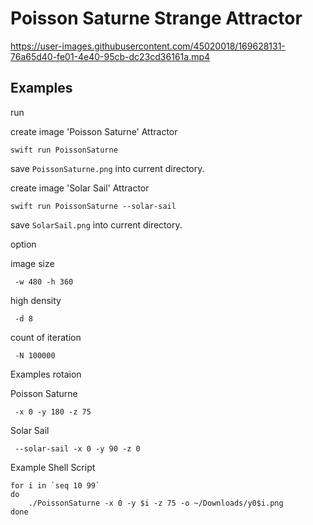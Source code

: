# Poisson Saturne Strange Attractor

https://user-images.githubusercontent.com/45020018/169628131-76a65d40-fe01-4e40-95cb-dc23cd36161a.mp4

## Examples
run

create image 'Poisson Saturne' Attractor
```
swift run PoissonSaturne
```
save `PoissonSaturne.png` into current directory.

create image 'Solar Sail' Attractor
```
swift run PoissonSaturne --solar-sail
```
save `SolarSail.png` into current directory.

option

image size
```
 -w 480 -h 360
```

high density
```
 -d 8
```

count of iteration
```
 -N 100000
```

Examples rotaion

Poisson Saturne
```
 -x 0 -y 180 -z 75
```
Solar Sail
```
 --solar-sail -x 0 -y 90 -z 0
```

Example Shell Script
```
for i in `seq 10 99`
do
    ./PoissonSaturne -x 0 -y $i -z 75 -o ~/Downloads/y0$i.png
done
```

